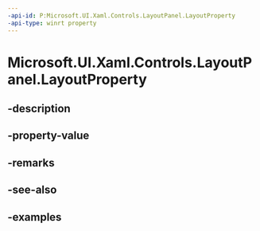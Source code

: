 ```yaml
---
-api-id: P:Microsoft.UI.Xaml.Controls.LayoutPanel.LayoutProperty
-api-type: winrt property
---
```


<!-- Property syntax.
public DependencyProperty LayoutProperty { get; }
-->

# Microsoft.UI.Xaml.Controls.LayoutPanel.LayoutProperty

## -description

## -property-value

## -remarks

## -see-also

## -examples

